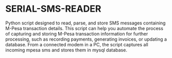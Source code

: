 # SERIAL-SMS-READER
Python script designed to read, parse, and store SMS messages containing M-Pesa transaction details. This script can help you automate the process of capturing and storing M-Pesa transaction information for further processing, such as recording payments, generating invoices, or updating a database.
From a connected modem in a PC, the script captures all incoming mpesa sms and stores them in mysql database.
